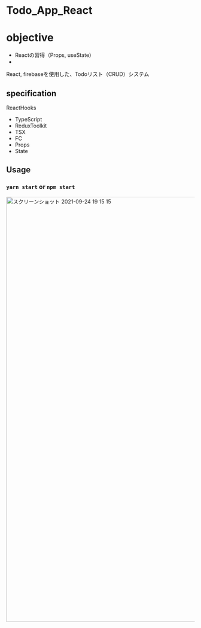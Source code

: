# Todo_App_React

# objective

- Reactの習得（Props, useState）
- 
React, firebaseを使用した、Todoリスト（CRUD）システム

## specification

ReactHooks

- TypeScript
- ReduxToolkit
- TSX
- FC
- Props
- State

## Usage

### `yarn start` or `npm start`

<img width="1137" alt="スクリーンショット 2021-09-24 19 15 15" src="https://user-images.githubusercontent.com/55864094/134658721-8c278f59-b208-46b0-9639-ec940b8488fb.png">
